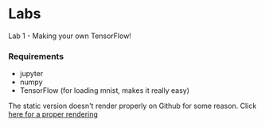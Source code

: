 # Labs

Lab 1 - Making your own TensorFlow!

### Requirements

* jupyter
* numpy
* TensorFlow (for loading mnist, makes it really easy)

The static version doesn't render properly on Github for some reason. Click
[here for a proper rendering](http://nbviewer.jupyter.org/github/domluna/labs/blob/master/Lab%201%20-%20Neural%20Network%20from%20Scratch.ipynb)
